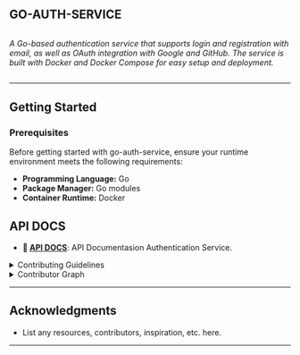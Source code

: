 <div align="left">
    <div style="display: inline-block;">
        <h2 style="display: inline-block; vertical-align: middle; margin-top: 0;">GO-AUTH-SERVICE</h2>
        <p>
	<em>A Go-based authentication service that supports login and registration with email, as well as OAuth integration with Google and GitHub. The service is built with Docker and Docker Compose for easy setup and deployment.</em>
</p>
</div>
<br clear="left"/>

---
##  Getting Started

###  Prerequisites

Before getting started with go-auth-service, ensure your runtime environment meets the following requirements:

- **Programming Language:** Go
- **Package Manager:** Go modules
- **Container Runtime:** Docker

##  API DOCS

- **💬 [API DOCS](https://github.com/rafia9005/go-auth-service/blob/main/docs/ROUTE.md)**: API Documentasion Authentication Service.

<details closed>
<summary>Contributing Guidelines</summary>

1. **Fork the Repository**: Start by forking the project repository to your github account.
2. **Clone Locally**: Clone the forked repository to your local machine using a git client.
   ```sh
   git clone https://github.com/rafia9005/go-auth-service
   ```
3. **Create a New Branch**: Always work on a new branch, giving it a descriptive name.
   ```sh
   git checkout -b new-feature-x
   ```
4. **Make Your Changes**: Develop and test your changes locally.
5. **Commit Your Changes**: Commit with a clear message describing your updates.
   ```sh
   git commit -m 'Implemented new feature x.'
   ```
6. **Push to github**: Push the changes to your forked repository.
   ```sh
   git push origin new-feature-x
   ```
7. **Submit a Pull Request**: Create a PR against the original project repository. Clearly describe the changes and their motivations.
8. **Review**: Once your PR is reviewed and approved, it will be merged into the main branch. Congratulations on your contribution!
</details>

<details closed>
<summary>Contributor Graph</summary>
<br>
<p align="left">
   <a href="https://github.com{/rafia9005/go-auth-service/}graphs/contributors">
      <img src="https://contrib.rocks/image?repo=rafia9005/go-auth-service">
   </a>
</p>
</details>

---

##  Acknowledgments

- List any resources, contributors, inspiration, etc. here.

---
